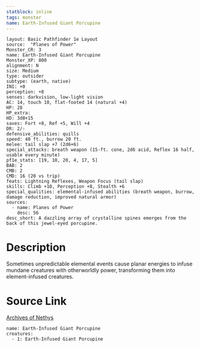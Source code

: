 ```yaml
---
statblock: inline
tags: monster
name: Earth-Infused Giant Porcupine
---
```

```statblock
layout: Basic Pathfinder 1e Layout
source:  "Planes of Power"
Monster_CR: 3
name: Earth-Infused Giant Porcupine
Monster_XP: 800
alignment: N
size: Medium
type: outsider
subtype: (earth, native)
INI: +0
perception: +8
senses: darkvision, low-light vision
AC: 14, touch 10, flat-footed 14 (natural +4)
HP: 28
HP_extra: 
HD: 3d8+15
saves: Fort +8, Ref +5, Will +4
DR: 2/-
defensive_abilities: quills
speed: 40 ft., burrow 20 ft.
melee: tail slap +7 (2d6+6)
special_attacks: breath weapon (15-ft. cone, 2d6 acid, Reflex 16 half, usable every minute)
pf1e_stats: [19, 10, 20, 4, 17, 5]
BAB: 2
CMB: 2
CMD: 16 (20 vs trip)
feats: Lightning Reflexes, Weapon Focus (tail slap)
skills: Climb +10, Perception +8, Stealth +6
special_qualities: elemental-infused abilities (breath weapon, burrow, damage reduction, improved natural armor)
sources:
  - name: Planes of Power
    desc: 56
desc_short: A dazzling array of crystalline spines emerges from the back of this jewel-eyed porcupine.
```
# Description
Sometimes unpredictable elemental events cause planar energies to infuse mundane creatures with otherworldly power, transforming them into element-infused creatures.
# Source Link
[Archives of Nethys](https://aonprd.com/MonsterDisplay.aspx?ItemName=Earth-Infused%20Giant%20Porcupine)
```encounter-table
name: Earth-Infused Giant Porcupine
creatures:
  - 1: Earth-Infused Giant Porcupine
```

